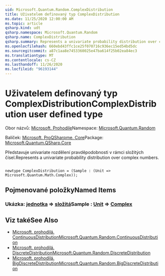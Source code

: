 ```yaml
---
uid: Microsoft.Quantum.Random.ComplexDistribution
title: Uživatelem definovaný typ ComplexDistribution
ms.date: 11/25/2020 12:00:00 AM
ms.topic: article
qsharp.kind: udt
qsharp.namespace: Microsoft.Quantum.Random
qsharp.name: ComplexDistribution
qsharp.summary: Represents a univariate probability distribution over complex numbers.
ms.openlocfilehash: 660ebd43ffc1ce25f070716c936ec15ed54bd5dc
ms.sourcegitcommit: a87c1aa8e7453360025e47ba614f25b02ea84ec3
ms.translationtype: MT
ms.contentlocale: cs-CZ
ms.lasthandoff: 11/26/2020
ms.locfileid: "96193144"
---
```

# <a name="complexdistribution-user-defined-type"></a><span data-ttu-id="5eab2-102">Uživatelem definovaný typ ComplexDistribution</span><span class="sxs-lookup"><span data-stu-id="5eab2-102">ComplexDistribution user defined type</span></span>

<span data-ttu-id="5eab2-103">Obor názvů: [Microsoft. Prohodile](xref:Microsoft.Quantum.Random)</span><span class="sxs-lookup"><span data-stu-id="5eab2-103">Namespace: [Microsoft.Quantum.Random](xref:Microsoft.Quantum.Random)</span></span>

<span data-ttu-id="5eab2-104">Balíček: [Microsoft. ProQSharpme. Core](https://nuget.org/packages/Microsoft.Quantum.QSharp.Core)</span><span class="sxs-lookup"><span data-stu-id="5eab2-104">Package: [Microsoft.Quantum.QSharp.Core](https://nuget.org/packages/Microsoft.Quantum.QSharp.Core)</span></span>


<span data-ttu-id="5eab2-105">Představuje univariate rozdělení pravděpodobnosti v rámci složitých čísel.</span><span class="sxs-lookup"><span data-stu-id="5eab2-105">Represents a univariate probability distribution over complex numbers.</span></span>

```qsharp

newtype ComplexDistribution = (Sample : (Unit => Microsoft.Quantum.Math.Complex));
```



## <a name="named-items"></a><span data-ttu-id="5eab2-106">Pojmenované položky</span><span class="sxs-lookup"><span data-stu-id="5eab2-106">Named Items</span></span>

### <a name="sample--unit--complex"></a><span data-ttu-id="5eab2-107">Ukázka: [jednotka](xref:microsoft.quantum.lang-ref.unit) => [složitá](xref:Microsoft.Quantum.Math.Complex)</span><span class="sxs-lookup"><span data-stu-id="5eab2-107">Sample : [Unit](xref:microsoft.quantum.lang-ref.unit) => [Complex](xref:Microsoft.Quantum.Math.Complex)</span></span> 



## <a name="see-also"></a><span data-ttu-id="5eab2-108">Viz také</span><span class="sxs-lookup"><span data-stu-id="5eab2-108">See Also</span></span>

- [<span data-ttu-id="5eab2-109">Microsoft. prohodilá. ContinuousDistribution</span><span class="sxs-lookup"><span data-stu-id="5eab2-109">Microsoft.Quantum.Random.ContinuousDistribution</span></span>](xref:Microsoft.Quantum.Random.ContinuousDistribution)
- [<span data-ttu-id="5eab2-110">Microsoft. prohodilá. DiscreteDistribution</span><span class="sxs-lookup"><span data-stu-id="5eab2-110">Microsoft.Quantum.Random.DiscreteDistribution</span></span>](xref:Microsoft.Quantum.Random.DiscreteDistribution)
- [<span data-ttu-id="5eab2-111">Microsoft. prohodilá. BigDiscreteDistribution</span><span class="sxs-lookup"><span data-stu-id="5eab2-111">Microsoft.Quantum.Random.BigDiscreteDistribution</span></span>](xref:Microsoft.Quantum.Random.BigDiscreteDistribution)